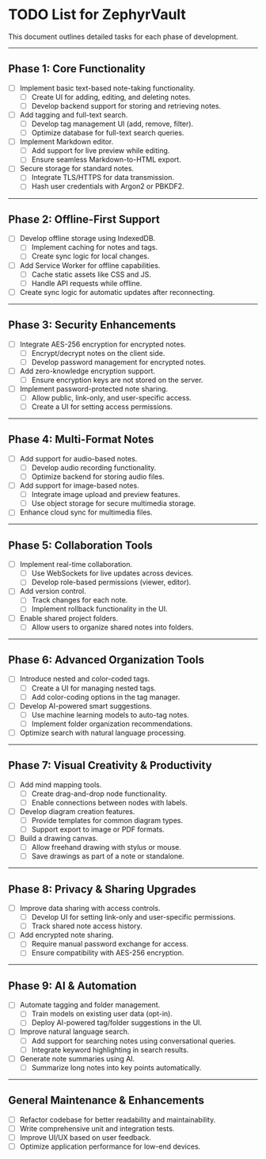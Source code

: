 # TODO List for ZephyrVault

This document outlines detailed tasks for each phase of development.

---

## Phase 1: Core Functionality

- [ ] Implement basic text-based note-taking functionality.
  - [ ] Create UI for adding, editing, and deleting notes.
  - [ ] Develop backend support for storing and retrieving notes.
- [ ] Add tagging and full-text search.
  - [ ] Develop tag management UI (add, remove, filter).
  - [ ] Optimize database for full-text search queries.
- [ ] Implement Markdown editor.
  - [ ] Add support for live preview while editing.
  - [ ] Ensure seamless Markdown-to-HTML export.
- [ ] Secure storage for standard notes.
  - [ ] Integrate TLS/HTTPS for data transmission.
  - [ ] Hash user credentials with Argon2 or PBKDF2.

---

## Phase 2: Offline-First Support

- [ ] Develop offline storage using IndexedDB.
  - [ ] Implement caching for notes and tags.
  - [ ] Create sync logic for local changes.
- [ ] Add Service Worker for offline capabilities.
  - [ ] Cache static assets like CSS and JS.
  - [ ] Handle API requests while offline.
- [ ] Create sync logic for automatic updates after reconnecting.

---

## Phase 3: Security Enhancements

- [ ] Integrate AES-256 encryption for encrypted notes.
  - [ ] Encrypt/decrypt notes on the client side.
  - [ ] Develop password management for encrypted notes.
- [ ] Add zero-knowledge encryption support.
  - [ ] Ensure encryption keys are not stored on the server.
- [ ] Implement password-protected note sharing.
  - [ ] Allow public, link-only, and user-specific access.
  - [ ] Create a UI for setting access permissions.

---

## Phase 4: Multi-Format Notes

- [ ] Add support for audio-based notes.
  - [ ] Develop audio recording functionality.
  - [ ] Optimize backend for storing audio files.
- [ ] Add support for image-based notes.
  - [ ] Integrate image upload and preview features.
  - [ ] Use object storage for secure multimedia storage.
- [ ] Enhance cloud sync for multimedia files.

---

## Phase 5: Collaboration Tools

- [ ] Implement real-time collaboration.
  - [ ] Use WebSockets for live updates across devices.
  - [ ] Develop role-based permissions (viewer, editor).
- [ ] Add version control.
  - [ ] Track changes for each note.
  - [ ] Implement rollback functionality in the UI.
- [ ] Enable shared project folders.
  - [ ] Allow users to organize shared notes into folders.

---

## Phase 6: Advanced Organization Tools

- [ ] Introduce nested and color-coded tags.
  - [ ] Create a UI for managing nested tags.
  - [ ] Add color-coding options in the tag manager.
- [ ] Develop AI-powered smart suggestions.
  - [ ] Use machine learning models to auto-tag notes.
  - [ ] Implement folder organization recommendations.
- [ ] Optimize search with natural language processing.

---

## Phase 7: Visual Creativity & Productivity

- [ ] Add mind mapping tools.
  - [ ] Create drag-and-drop node functionality.
  - [ ] Enable connections between nodes with labels.
- [ ] Develop diagram creation features.
  - [ ] Provide templates for common diagram types.
  - [ ] Support export to image or PDF formats.
- [ ] Build a drawing canvas.
  - [ ] Allow freehand drawing with stylus or mouse.
  - [ ] Save drawings as part of a note or standalone.

---

## Phase 8: Privacy & Sharing Upgrades

- [ ] Improve data sharing with access controls.
  - [ ] Develop UI for setting link-only and user-specific permissions.
  - [ ] Track shared note access history.
- [ ] Add encrypted note sharing.
  - [ ] Require manual password exchange for access.
  - [ ] Ensure compatibility with AES-256 encryption.

---

## Phase 9: AI & Automation

- [ ] Automate tagging and folder management.
  - [ ] Train models on existing user data (opt-in).
  - [ ] Deploy AI-powered tag/folder suggestions in the UI.
- [ ] Improve natural language search.
  - [ ] Add support for searching notes using conversational queries.
  - [ ] Integrate keyword highlighting in search results.
- [ ] Generate note summaries using AI.
  - [ ] Summarize long notes into key points automatically.

---

## General Maintenance & Enhancements

- [ ] Refactor codebase for better readability and maintainability.
- [ ] Write comprehensive unit and integration tests.
- [ ] Improve UI/UX based on user feedback.
- [ ] Optimize application performance for low-end devices.
